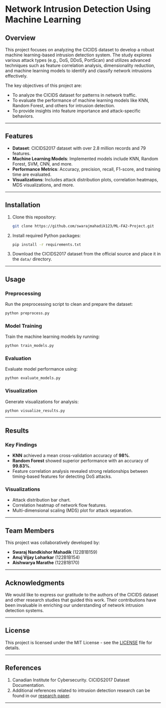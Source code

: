 # Network Intrusion Detection Using Machine Learning

## Overview

This project focuses on analyzing the CICIDS dataset to develop a robust machine learning-based intrusion detection system. The study explores various attack types (e.g., DoS, DDoS, PortScan) and utilizes advanced techniques such as feature correlation analysis, dimensionality reduction, and machine learning models to identify and classify network intrusions effectively.

The key objectives of this project are:

- To analyze the CICIDS dataset for patterns in network traffic.
- To evaluate the performance of machine learning models like KNN, Random Forest, and others for intrusion detection.
- To provide insights into feature importance and attack-specific behaviors.

---

## Features

- **Dataset**: CICIDS2017 dataset with over 2.8 million records and 79 features.
- **Machine Learning Models**: Implemented models include KNN, Random Forest, SVM, CNN, and more.
- **Performance Metrics**: Accuracy, precision, recall, F1-score, and training time are evaluated.
- **Visualizations**: Includes attack distribution plots, correlation heatmaps, MDS visualizations, and more.

---

## Installation

1. Clone this repository:

   ```bash
   git clone https://github.com/swarajmahadik123/ML-FA2-Project.git

   ```

2. Install required Python packages:

   ```bash
   pip install -r requirements.txt
   ```

3. Download the CICIDS2017 dataset from the official source and place it in the `data/` directory.

---

## Usage

### Preprocessing

Run the preprocessing script to clean and prepare the dataset:

```bash
python preprocess.py
```

### Model Training

Train the machine learning models by running:

```bash
python train_models.py
```

### Evaluation

Evaluate model performance using:

```bash
python evaluate_models.py
```

### Visualization

Generate visualizations for analysis:

```bash
python visualize_results.py
```

---

## Results

### Key Findings

- **KNN** achieved a mean cross-validation accuracy of **98%**.
- **Random Forest** showed superior performance with an accuracy of **99.83%**.
- Feature correlation analysis revealed strong relationships between timing-based features for detecting DoS attacks.

### Visualizations

- Attack distribution bar chart.
- Correlation heatmap of network flow features.
- Multi-dimensional scaling (MDS) plot for attack separation.

---

## Team Members

This project was collaboratively developed by:

- **Swaraj Nandkishor Mahadik** (122B1B159)
- **Anuj Vijay Loharkar** (122B1B154)
- **Aishwarya Marathe** (122B1B170)

---

## Acknowledgments

We would like to express our gratitude to the authors of the CICIDS dataset and other research studies that guided this work. Their contributions have been invaluable in enriching our understanding of network intrusion detection systems.

---

## License

This project is licensed under the MIT License - see the [LICENSE](LICENSE) file for details.

---

## References

1. Canadian Institute for Cybersecurity. CICIDS2017 Dataset Documentation.
2. Additional references related to intrusion detection research can be found in our [research paper](./research_paper.pdf).

---

